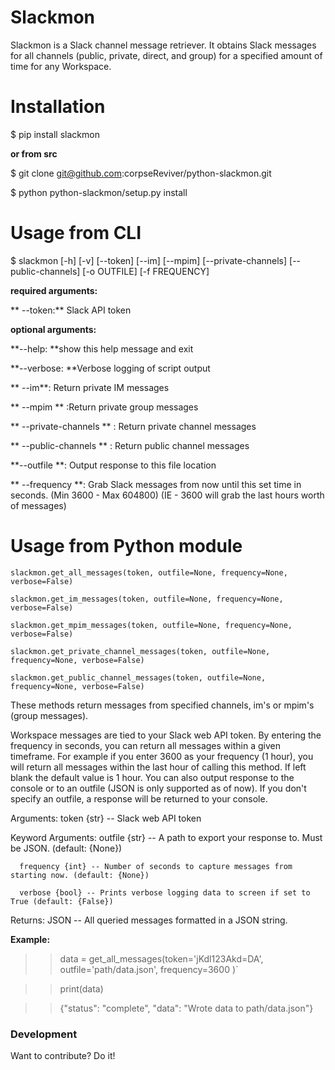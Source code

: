 # Slackmon
Slackmon is a Slack channel message retriever. It obtains Slack messages for all channels (public, private, direct, and group) for a specified amount of time for any Workspace.

# Installation
$ pip install slackmon

****or from src****

$ git clone git@github.com:corpseReviver/python-slackmon.git

$ python python-slackmon/setup.py install

# Usage from CLI

$ slackmon [-h] [-v] [--token] [--im] [--mpim] [--private-channels] [--public-channels] [-o OUTFILE] [-f FREQUENCY]

**required arguments:**

 ** --token:** Slack API token
 
                        
**optional arguments:**

**--help: **show this help message and exit

**--verbose: **Verbose logging of script output

**  --im**: Return private IM messages

**  --mpim  ** :Return private group messages

**  --private-channels ** : Return private channel messages

**  --public-channels  ** : Return public channel messages

**--outfile **: Output response to this file location

** --frequency **: Grab Slack messages from now until this set time in
                        seconds. (Min 3600 - Max 604800) (IE - 3600 will grab
                        the last hours worth of messages)


# Usage from Python module

`slackmon.get_all_messages(token, outfile=None, frequency=None, verbose=False)`

`slackmon.get_im_messages(token, outfile=None, frequency=None, verbose=False)`

`slackmon.get_mpim_messages(token, outfile=None, frequency=None, verbose=False)`

`slackmon.get_private_channel_messages(token, outfile=None, frequency=None, verbose=False)`

`slackmon.get_public_channel_messages(token, outfile=None, frequency=None, verbose=False)`

These methods return messages from specified channels, im's or mpim's (group messages). 

Workspace messages are tied to your Slack web API token. By entering the frequency in seconds, you can return all messages within a given timeframe. For example if you enter 3600 as your frequency (1 hour), you will return all messages within the last hour of calling this method. If left blank the default value  is 1 hour. You can also output response to the console or to an outfile (JSON is only  supported as of now). If you don't specify an outfile, a response will be  returned to your console.

Arguments:
      token {str} -- Slack web API token

   Keyword Arguments:
      outfile {str} -- A path to export your response to. Must be JSON. (default: {None}) 
      
      frequency {int} -- Number of seconds to capture messages from starting now. (default: {None}) 
      
      verbose {bool} -- Prints verbose logging data to screen if set to True (default: {False})

   Returns:
      JSON -- All queried messages formatted in a JSON string.

 **Example:**

>> data = get_all_messages(token='jKdl123Akd=DA', outfile='path/data.json', frequency=3600 )`

>> print(data)

>> {"status": "complete", "data": "Wrote data to path/data.json"}


### Development
Want to contribute? Do it!

